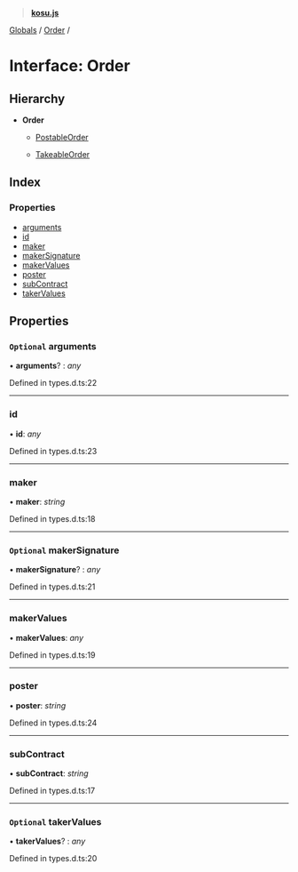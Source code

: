 > **[kosu.js](../README.md)**

[Globals](../globals.md) / [Order](order.md) /

# Interface: Order

## Hierarchy

-   **Order**

    -   [PostableOrder](postableorder.md)

    -   [TakeableOrder](takeableorder.md)

## Index

### Properties

-   [arguments](order.md#optional-arguments)
-   [id](order.md#id)
-   [maker](order.md#maker)
-   [makerSignature](order.md#optional-makersignature)
-   [makerValues](order.md#makervalues)
-   [poster](order.md#poster)
-   [subContract](order.md#subcontract)
-   [takerValues](order.md#optional-takervalues)

## Properties

### `Optional` arguments

• **arguments**? : _any_

Defined in types.d.ts:22

---

### id

• **id**: _any_

Defined in types.d.ts:23

---

### maker

• **maker**: _string_

Defined in types.d.ts:18

---

### `Optional` makerSignature

• **makerSignature**? : _any_

Defined in types.d.ts:21

---

### makerValues

• **makerValues**: _any_

Defined in types.d.ts:19

---

### poster

• **poster**: _string_

Defined in types.d.ts:24

---

### subContract

• **subContract**: _string_

Defined in types.d.ts:17

---

### `Optional` takerValues

• **takerValues**? : _any_

Defined in types.d.ts:20
